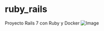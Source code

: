 # ruby_rails
Proyecto Rails 7 con Ruby y Docker
![Image](https://github.com/user-attachments/assets/f01339d6-1441-4517-a662-9d4e8fc68b63)
